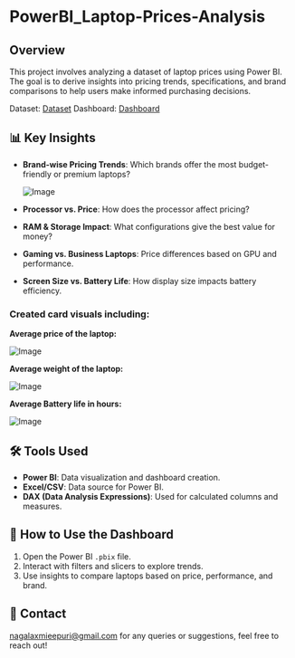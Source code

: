 # PowerBI_Laptop-Prices-Analysis

## Overview
This project involves analyzing a dataset of laptop prices using Power BI. The goal is to derive insights into pricing trends, specifications, and brand comparisons to help users make informed purchasing decisions.

Dataset: <a href="https://www.kaggle.com/datasets/asinow/laptop-price-dataset">Dataset</a>
Dashboard: <a href="https://app.powerbi.com/groups/me/reports/936defb0-d087-4705-aa04-47f4cc7c7770?experience=power-bi">Dashboard</a>

## 📊 Key Insights
- **Brand-wise Pricing Trends**: Which brands offer the most budget-friendly or premium laptops?

  ![Image](https://github.com/user-attachments/assets/0fde9b8e-8c4f-4cab-bb7b-2396d39311db)
- **Processor vs. Price**: How does the processor affect pricing?
- **RAM & Storage Impact**: What configurations give the best value for money?
- **Gaming vs. Business Laptops**: Price differences based on GPU and performance.
- **Screen Size vs. Battery Life**: How display size impacts battery efficiency.
### Created card visuals including:
  **Average price of the laptop:**
  
  ![Image](https://github.com/user-attachments/assets/ad4006af-fe94-407d-96b0-48b6753a69be)

  **Average weight of the laptop:**

  ![Image](https://github.com/user-attachments/assets/3ca52110-47ed-4aa4-86d2-7fcc3b7fcff6)

  **Average Battery life in hours:**

  ![Image](https://github.com/user-attachments/assets/71a96cad-7cfc-42c3-8db7-3387959a5c67)

## 🛠️ Tools Used
- **Power BI**: Data visualization and dashboard creation.
- **Excel/CSV**: Data source for Power BI.
- **DAX (Data Analysis Expressions)**: Used for calculated columns and measures.

## 📌 How to Use the Dashboard
1. Open the Power BI `.pbix` file.
2. Interact with filters and slicers to explore trends.
3. Use insights to compare laptops based on price, performance, and brand.

## 📩 Contact
nagalaxmieepuri@gmail.com for any queries or suggestions, feel free to reach out!
